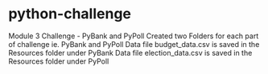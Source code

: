 # python-challenge
Module 3 Challenge - PyBank and PyPoll
Created two Folders for each part of challenge ie. PyBank and PyPoll
Data file budget_data.csv is saved in the Resources folder under PyBank
Data file election_data.csv is saved in the Resources folder under PyPoll
